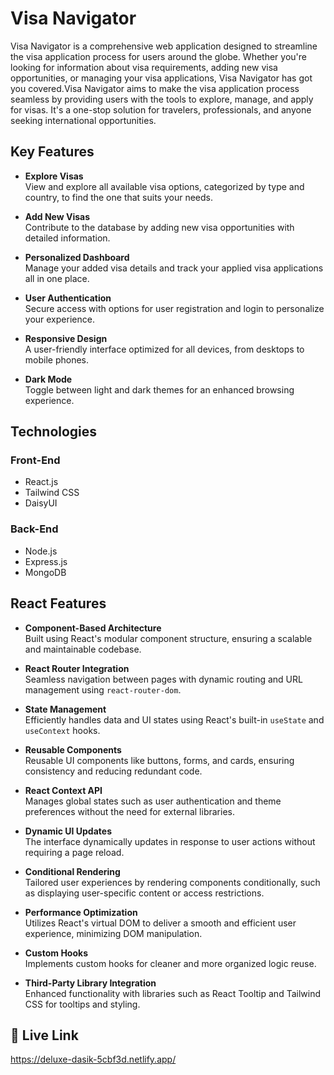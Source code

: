 
# Visa Navigator

Visa Navigator is a comprehensive web application designed to streamline the visa application process for users around the globe. Whether you're looking for information about visa requirements, adding new visa opportunities, or managing your visa applications, Visa Navigator has got you covered.Visa Navigator aims to make the visa application process seamless by providing users with the tools to explore, manage, and apply for visas. It's a one-stop solution for travelers, professionals, and anyone seeking international opportunities.
## Key Features

- **Explore Visas**  
  View and explore all available visa options, categorized by type and country, to find the one that suits your needs.

- **Add New Visas**  
  Contribute to the database by adding new visa opportunities with detailed information.

- **Personalized Dashboard**  
  Manage your added visa details and track your applied visa applications all in one place.

- **User Authentication**  
  Secure access with options for user registration and login to personalize your experience.

- **Responsive Design**  
  A user-friendly interface optimized for all devices, from desktops to mobile phones.

- **Dark Mode**  
  Toggle between light and dark themes for an enhanced browsing experience.
  
## Technologies

### Front-End
- React.js
- Tailwind CSS
- DaisyUI

### Back-End
- Node.js
- Express.js
- MongoDB
## React Features

- **Component-Based Architecture**  
  Built using React's modular component structure, ensuring a scalable and maintainable codebase.

- **React Router Integration**  
  Seamless navigation between pages with dynamic routing and URL management using `react-router-dom`.

- **State Management**  
  Efficiently handles data and UI states using React's built-in `useState` and `useContext` hooks.

- **Reusable Components**  
  Reusable UI components like buttons, forms, and cards, ensuring consistency and reducing redundant code.

- **React Context API**  
  Manages global states such as user authentication and theme preferences without the need for external libraries.

- **Dynamic UI Updates**  
  The interface dynamically updates in response to user actions without requiring a page reload.

- **Conditional Rendering**  
  Tailored user experiences by rendering components conditionally, such as displaying user-specific content or access restrictions.

- **Performance Optimization**  
  Utilizes React's virtual DOM to deliver a smooth and efficient user experience, minimizing DOM manipulation.

- **Custom Hooks**  
  Implements custom hooks for cleaner and more organized logic reuse.

- **Third-Party Library Integration**  
  Enhanced functionality with libraries such as React Tooltip and Tailwind CSS for tooltips and styling.

  



## 🔗 Live Link
https://deluxe-dasik-5cbf3d.netlify.app/


